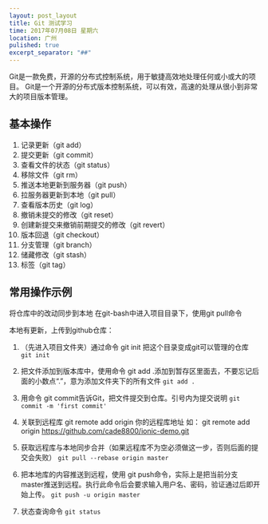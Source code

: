```yaml
---
layout: post_layout
title: Git 测试学习
time: 2017年07月08日 星期六
location: 广州
pulished: true
excerpt_separator: "##"
---
```


Git是一款免费，开源的分布式控制系统，用于敏捷高效地处理任何或小或大的项目。
Git是一个开源的分布式版本控制系统，可以有效，高速的处理从很小到非常大的项目版本管理。

## 基本操作

1. 记录更新（git add）
2. 提交更新（git commit）
3. 查看文件的状态（git status）
4. 移除文件（git rm）
5. 推送本地更新到服务器（git push）
6. 拉服务器更新到本地（git pull）
7. 查看版本历史（git log）
8. 撤销未提交的修改（git reset）
9. 创建新提交来撤销前期提交的修改（git revert）
10. 版本回退（git checkout）
11. 分支管理（git branch） 
12. 储藏修改（git stash）
13. 标签（git tag）

## 常用操作示例

将仓库中的改动同步到本地
在git-bash中进入项目目录下，使用git pull命令
 
本地有更新，上传到github仓库：
1. （先进入项目文件夹）通过命令 git init 把这个目录变成git可以管理的仓库
` git init `

2. 把文件添加到版本库中，使用命令 git add .添加到暂存区里面去，不要忘记后面的小数点“.”，意为添加文件夹下的所有文件
` git add . `

3. 用命令 git commit告诉Git，把文件提交到仓库。引号内为提交说明
` git commit -m 'first commit' `

4. 关联到远程库
git remote add origin 你的远程库地址
如：
git remote add origin https://github.com/cade8800/ionic-demo.git

5. 获取远程库与本地同步合并（如果远程库不为空必须做这一步，否则后面的提交会失败）
` git pull --rebase origin master `

6. 把本地库的内容推送到远程，使用 git push命令，实际上是把当前分支master推送到远程。执行此命令后会要求输入用户名、密码，验证通过后即开始上传。
` git push -u origin master `

7. 状态查询命令
` git status `



